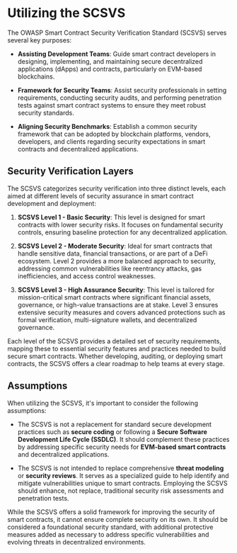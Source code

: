# Utilizing the SCSVS

The OWASP Smart Contract Security Verification Standard (SCSVS) serves several key purposes:

- **Assisting Development Teams**: Guide smart contract developers in designing, implementing, and maintaining secure decentralized applications (dApps) and contracts, particularly on EVM-based blockchains.

- **Framework for Security Teams**: Assist security professionals in setting requirements, conducting security audits, and performing penetration tests against smart contract systems to ensure they meet robust security standards.

- **Aligning Security Benchmarks**: Establish a common security framework that can be adopted by blockchain platforms, vendors, developers, and clients regarding security expectations in smart contracts and decentralized applications.

## Security Verification Layers

The SCSVS categorizes security verification into three distinct levels, each aimed at different levels of security assurance in smart contract development and deployment:

1. **SCSVS Level 1 - Basic Security**: This level is designed for smart contracts with lower security risks. It focuses on fundamental security controls, ensuring baseline protection for any decentralized application.

2. **SCSVS Level 2 - Moderate Security**: Ideal for smart contracts that handle sensitive data, financial transactions, or are part of a DeFi ecosystem. Level 2 provides a more balanced approach to security, addressing common vulnerabilities like reentrancy attacks, gas inefficiencies, and access control weaknesses.

3. **SCSVS Level 3 - High Assurance Security**: This level is tailored for mission-critical smart contracts where significant financial assets, governance, or high-value transactions are at stake. Level 3 ensures extensive security measures and covers advanced protections such as formal verification, multi-signature wallets, and decentralized governance.

Each level of the SCSVS provides a detailed set of security requirements, mapping these to essential security features and practices needed to build secure smart contracts. Whether developing, auditing, or deploying smart contracts, the SCSVS offers a clear roadmap to help teams at every stage.

## Assumptions

When utilizing the SCSVS, it's important to consider the following assumptions:

- The SCSVS is not a replacement for standard secure development practices such as **secure coding** or following a **Secure Software Development Life Cycle (SSDLC)**. It should complement these practices by addressing specific security needs for **EVM-based smart contracts** and decentralized applications.

- The SCSVS is not intended to replace comprehensive **threat modeling** or **security reviews**. It serves as a specialized guide to help identify and mitigate vulnerabilities unique to smart contracts. Employing the SCSVS should enhance, not replace, traditional security risk assessments and penetration tests.

While the SCSVS offers a solid framework for improving the security of smart contracts, it cannot ensure complete security on its own. It should be considered a foundational security standard, with additional protective measures added as necessary to address specific vulnerabilities and evolving threats in decentralized environments.
